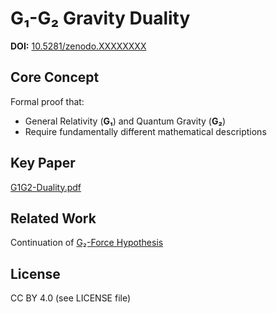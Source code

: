 # G₁-G₂ Gravity Duality

**DOI:** [10.5281/zenodo.XXXXXXXX](https://doi.org/10.5281/zenodo.XXXXXXXX)  

## Core Concept
Formal proof that:
- General Relativity (**G₁**) and Quantum Gravity (**G₂**)  
- Require fundamentally different mathematical descriptions  

## Key Paper
[G1G2-Duality.pdf](https://github.com/ArkOkupski-WAT/G2-Force-Hypothesis/blob/main/G1G2-Duality.pdf)  

## Related Work
Continuation of [G₂-Force Hypothesis](https://github.com/ArkOkupski-WAT/G2-Force-Hypothesis)  

## License
CC BY 4.0 (see LICENSE file)
